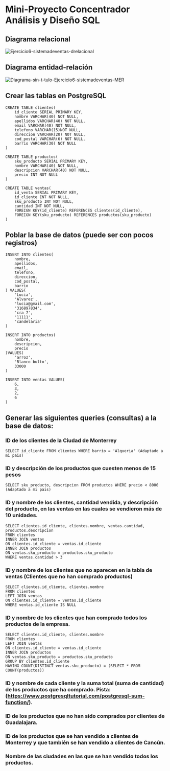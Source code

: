 # Mini-Proyecto Concentrador Análisis y Diseño SQL

## Diagrama relacional
<div>
    <img align="center" src="https://i.ibb.co/W5vDDqp/Diagrama-sin-t-tulo-Ejercicio6-sistemadeventas-drelacional.jpg" alt="Ejercicio6-sistemadeventas-drelacional" border="0"/>
</div>

## Diagrama entidad-relación
<div>
    <img align="center" src="https://i.ibb.co/CHT0f1b/Diagrama-sin-t-tulo-Ejercicio6-sistemadeventas-MER.jpg" alt="Diagrama-sin-t-tulo-Ejercicio6-sistemadeventas-MER" border="0"/>
</div>

## Crear las tablas en PostgreSQL
    CREATE TABLE clientes(
        id_cliente SERIAL PRIMARY KEY,
        nombre VARCHAR(40) NOT NULL,
        apellidos VARCHAR(40) NOT NULL,
        email VARCHAR(40) NOT NULL,
        telefono VARCHAR(15)NOT NULL,
        direccion VARCHAR(20) NOT NULL,
        cod_postal VARCHAR(6) NOT NULL,
        barrio VARCHAR(30) NOT NULL
    )

    CREATE TABLE productos(
        sku_producto SERIAL PRIMARY KEY,
        nombre VARCHAR(40) NOT NULL,
        descripcion VARCHAR(40) NOT NULL,
        precio INT NOT NULL
    )

    CREATE TABLE ventas(
        id_venta SERIAL PRIMARY KEY,
        id_cliente INT NOT NULL,
        sku_producto INT NOT NULL,
        cantidad INT NOT NULL,
        FOREIGN KEY(id_cliente) REFERENCES clientes(id_cliente),
        FOREIGN KEY(sku_producto) REFERENCES productos(sku_producto)
    )

## Poblar la base de datos (puede ser con pocos registros)
    INSERT INTO clientes(
        nombre,
        apellidos,
        email,
        telefono,
        direccion,
        cod_postal,
        barrio
    ) VALUES(
        'Lucia',
        'Alvarez',
        'lucia@gmail.com',
        '316897834',
        'cra 7',
        '11111',
        'candelaria'
    )

    INSERT INTO productos(
        nombre,
        descripcion,
        precio
    )VALUES(
        'arroz',
        'Blanco bulto',
        33000
    )

    INSERT INTO ventas VALUES(
        6,
        3,
        2,
        6
    )

## Generar las siguientes queries (consultas) a la base de datos:

### ID de los clientes de la Ciudad de Monterrey
    SELECT id_cliente FROM clientes WHERE barrio = 'Alqueria' (Adaptado a mi pais)

### ID y descripción de los productos que cuesten menos de 15 pesos
    SELECT sku_producto, descripcion FROM productos WHERE precio < 8000 (Adaptado a mi pais)

### ID y nombre de los clientes, cantidad vendida, y descripción del producto, en las ventas en las cuales se vendieron más de 10 unidades.
    SELECT clientes.id_cliente, clientes.nombre, ventas.cantidad, productos.descripcion
    FROM clientes
    INNER JOIN ventas
    ON clientes.id_cliente = ventas.id_cliente
    INNER JOIN productos
    ON ventas.sku_producto = productos.sku_producto
    WHERE ventas.cantidad > 3

### ID y nombre de los clientes que no aparecen en la tabla de ventas (Clientes que no han comprado productos)
    SELECT clientes.id_cliente, clientes.nombre
    FROM clientes
    LEFT JOIN ventas
    ON clientes.id_cliente = ventas.id_cliente
    WHERE ventas.id_cliente IS NULL

### ID y nombre de los clientes que han comprado todos los productos de la empresa.
    SELECT clientes.id_cliente, clientes.nombre
    FROM clientes
    LEFT JOIN ventas
    ON clientes.id_cliente = ventas.id_cliente
    INNER JOIN productos
    ON ventas.sku_producto = productos.sku_producto
    GROUP BY clientes.id_cliente
    HAVING COUNT(DISTINCT ventas.sku_producto) = (SELECT * FROM COUNT(productos))

### ID y nombre de cada cliente y la suma total (suma de cantidad) de los productos que ha comprado. Pista: (https://www.postgresqltutorial.com/postgresql-sum-function/).

### ID de los productos que no han sido comprados por clientes de Guadalajara.

### ID de los productos que se han vendido a clientes de Monterrey y que también se han vendido a clientes de Cancún.

### Nombre de las ciudades en las que se han vendido todos los productos.